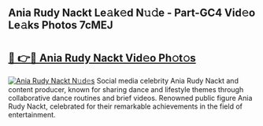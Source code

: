 ## Ania Rudy Nackt Le𝚊k𝚎d N𝚞𝚍e - Part-GC4 Vid𝚎o Le𝚊ks Photos 7cMEJ

# <h2><a href="http://fb7kks.evod.top/?m=Ania+Rudy+Nackt">🔗 👉🔴 Ania Rudy Nackt Vid𝚎o Ph𝚘t𝚘s</a></h2>

[![Ania Rudy Nackt N𝚞d𝚎s](https://i.imgur.com/8V9OHl7.gif)](http://fb7kks.evod.top/?m=Ania+Rudy+Nackt)
Social media celebrity Ania Rudy Nackt and content producer, known for sharing dance and lifestyle themes through collaborative dance routines and brief videos. Renowned public figure Ania Rudy Nackt, celebrated for their remarkable achievements in the field of entertainment. 
